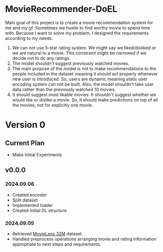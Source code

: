 # MovieRecommender-DoEL

Main goal of this project is to create a movie recommendation system
for me and my gf. Sometimes we hustle to find worthy movie to spend time with.
Because I want to solve my problem, I designed the requirements according to
my needs. 
1. We can not use 5-star rating system. We might say we liked/disliked or we are natural to a movie. This constraint might be narrowed if we decide not to do any ratings.
2. The model shouldn't suggest previously watched movies.
3. The main purpose of the model is not to make recommendations to the people included in the dataset meaning it should act properly whenever new user is introduced. So, users are dynamic meaning static user encoding system can not be built. Also, the model shouldn't take user data rather than the previously watched 10 movies.
4. It should suggest most likable movies. It shouldn't suggest whether we would like or dislike a movie. So, it should make predictions on top of all the movies, not for explicitly one movie.


# Version 0

## Current Plan
* Make Initial Experiments

## v0.0.0

### 2024.09.06

* Created encoder
* Split dataset
* Implemented loader
* Created initial DL structure

### 2024.09.05
* Retrieved [MovieLens 32M](https://grouplens.org/datasets/movielens/) dataset.
* Handled preprocess operations arranging movie and rating information appropriate to next steps and requirements.

